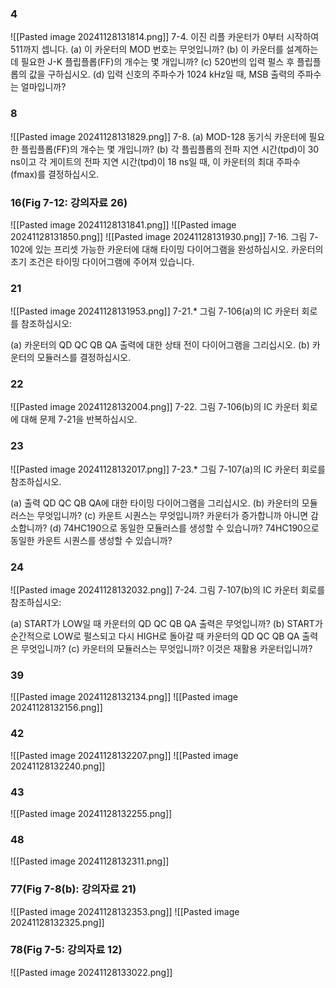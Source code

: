 ### 4
![[Pasted image 20241128131814.png]]
7-4. 이진 리플 카운터가 0부터 시작하여 511까지 셉니다.
(a) 이 카운터의 MOD 번호는 무엇입니까?
(b) 이 카운터를 설계하는 데 필요한 J-K 플립플롭(FF)의 개수는 몇 개입니까?
(c) 520번의 입력 펄스 후 플립플롭의 값을 구하십시오.
(d) 입력 신호의 주파수가 1024 kHz일 때, MSB 출력의 주파수는 얼마입니까?

### 8
![[Pasted image 20241128131829.png]]
7-8.
(a) MOD-128 동기식 카운터에 필요한 플립플롭(FF)의 개수는 몇 개입니까?
(b) 각 플립플롭의 전파 지연 시간(tpd)이 30 ns이고 각 게이트의 전파 지연 시간(tpd)이 18 ns일 때, 이 카운터의 최대 주파수(fmax)를 결정하십시오.

### 16(Fig 7-12: 강의자료 26)
![[Pasted image 20241128131841.png]]
![[Pasted image 20241128131850.png]]
![[Pasted image 20241128131930.png]]
7-16. 그림 7-102에 있는 프리셋 가능한 카운터에 대해 타이밍 다이어그램을 완성하십시오. 카운터의 초기 조건은 타이밍 다이어그램에 주어져 있습니다.

### 21 
![[Pasted image 20241128131953.png]]
7-21.* 그림 7-106(a)의 IC 카운터 회로를 참조하십시오:

(a) 카운터의 QD QC QB QA 출력에 대한 상태 전이 다이어그램을 그리십시오.
(b) 카운터의 모듈러스를 결정하십시오.

### 22 
![[Pasted image 20241128132004.png]]
7-22. 그림 7-106(b)의 IC 카운터 회로에 대해 문제 7-21을 반복하십시오.

### 23 
![[Pasted image 20241128132017.png]]
7-23.* 그림 7-107(a)의 IC 카운터 회로를 참조하십시오.

(a) 출력 QD QC QB QA에 대한 타이밍 다이어그램을 그리십시오.
(b) 카운터의 모듈러스는 무엇입니까?
(c) 카운트 시퀀스는 무엇입니까? 카운터가 증가합니까 아니면 감소합니까?
(d) 74HC190으로 동일한 모듈러스를 생성할 수 있습니까? 74HC190으로 동일한 카운트 시퀀스를 생성할 수 있습니까?

### 24 
![[Pasted image 20241128132032.png]]
7-24. 그림 7-107(b)의 IC 카운터 회로를 참조하십시오:

(a) START가 LOW일 때 카운터의 QD QC QB QA 출력은 무엇입니까?
(b) START가 순간적으로 LOW로 펄스되고 다시 HIGH로 돌아갈 때 카운터의 QD QC QB QA 출력은 무엇입니까?
(c) 카운터의 모듈러스는 무엇입니까? 이것은 재활용 카운터입니까?
### 39 
![[Pasted image 20241128132134.png]]
![[Pasted image 20241128132156.png]]
### 42
![[Pasted image 20241128132207.png]]
![[Pasted image 20241128132240.png]]
### 43
![[Pasted image 20241128132255.png]]
### 48
![[Pasted image 20241128132311.png]]
### 77(Fig 7-8(b): 강의자료 21)
![[Pasted image 20241128132353.png]]
![[Pasted image 20241128132325.png]]
### 78(Fig 7-5: 강의자료 12)
![[Pasted image 20241128133022.png]]